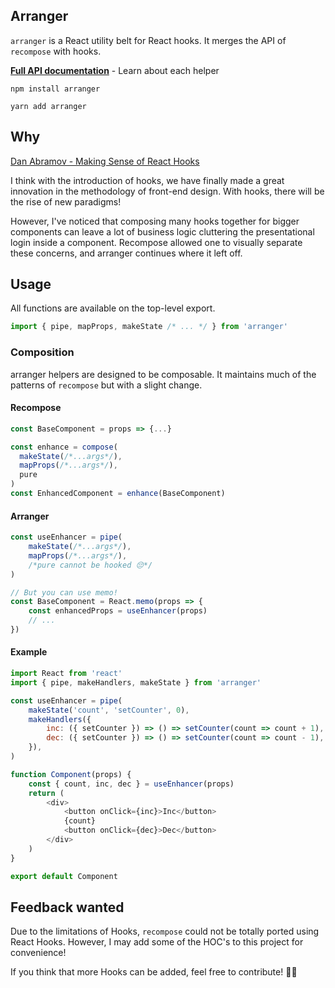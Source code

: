 ## Arranger

`arranger` is a React utility belt for React hooks. It merges the API of `recompose` with hooks.

[**Full API documentation**](docs/API.md) - Learn about each helper

```
npm install arranger
```

```
yarn add arranger
```

## Why

[Dan Abramov - Making Sense of React Hooks](https://dev.to/dan_abramov/making-sense-of-react-hooks-2eib)

I think with the introduction of hooks, we have finally made a great innovation in the methodology of front-end design. With hooks, there will be the rise of new paradigms!

However, I've noticed that composing many hooks together for bigger components can leave a lot of business logic cluttering the presentational login inside a component. Recompose allowed one to visually separate these concerns, and arranger continues where it left off.

## Usage

All functions are available on the top-level export.

```js
import { pipe, mapProps, makeState /* ... */ } from 'arranger'
```

### Composition

arranger helpers are designed to be composable. It maintains much of the patterns of `recompose` but with a slight change.

#### Recompose

```js
const BaseComponent = props => {...}

const enhance = compose(
  makeState(/*...args*/),
  mapProps(/*...args*/),
  pure
)
const EnhancedComponent = enhance(BaseComponent)
```

#### Arranger

```js
const useEnhancer = pipe(
    makeState(/*...args*/),
    mapProps(/*...args*/),
    /*pure cannot be hooked 😔*/
)

// But you can use memo!
const BaseComponent = React.memo(props => {
    const enhancedProps = useEnhancer(props)
    // ...
})
```

#### Example

```js
import React from 'react'
import { pipe, makeHandlers, makeState } from 'arranger'

const useEnhancer = pipe(
    makeState('count', 'setCounter', 0),
    makeHandlers({
        inc: ({ setCounter }) => () => setCounter(count => count + 1),
        dec: ({ setCounter }) => () => setCounter(count => count - 1),
    }),
)

function Component(props) {
    const { count, inc, dec } = useEnhancer(props)
    return (
        <div>
            <button onClick={inc}>Inc</button>
            {count}
            <button onClick={dec}>Dec</button>
        </div>
    )
}

export default Component
```

## Feedback wanted

Due to the limitations of Hooks, `recompose` could not be totally ported using React Hooks. However, I may add some of the HOC's to this project for convenience!

If you think that more Hooks can be added, feel free to contribute! 🎉🎉
